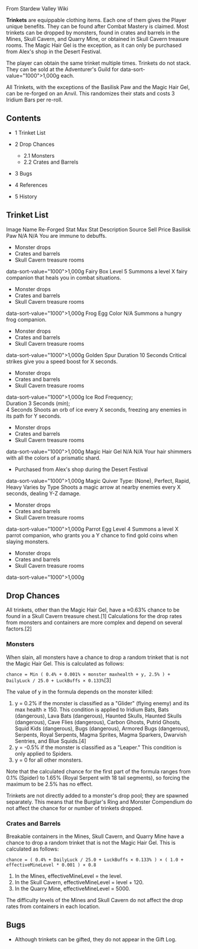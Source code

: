 From Stardew Valley Wiki

**Trinkets** are equippable clothing items. Each one of them gives the Player unique benefits. They can be found after Combat Mastery is claimed. Most trinkets can be dropped by monsters, found in crates and barrels in the Mines, Skull Cavern, and Quarry Mine, or obtained in Skull Cavern treasure rooms. The Magic Hair Gel is the exception, as it can only be purchased from Alex's shop in the Desert Festival.

The player can obtain the same trinket multiple times. Trinkets do not stack. They can be sold at the Adventurer's Guild for data-sort-value="1000"&gt;1,000g each.

All Trinkets, with the exceptions of the Basilisk Paw and the Magic Hair Gel, can be re-forged on an Anvil. This randomizes their stats and costs 3 Iridium Bars per re-roll.

## Contents

- 1 Trinket List
- 2 Drop Chances
  
  - 2.1 Monsters
  - 2.2 Crates and Barrels
- 3 Bugs
- 4 References
- 5 History

## Trinket List

Image Name Re-Forged Stat Max Stat Description Source Sell Price Basilisk Paw N/A N/A You are immune to debuffs.

- Monster drops
- Crates and barrels
- Skull Cavern treasure rooms

data-sort-value="1000"&gt;1,000g Fairy Box Level 5 Summons a level X fairy companion that heals you in combat situations.

- Monster drops
- Crates and barrels
- Skull Cavern treasure rooms

data-sort-value="1000"&gt;1,000g Frog Egg Color N/A Summons a hungry frog companion.

- Monster drops
- Crates and barrels
- Skull Cavern treasure rooms

data-sort-value="1000"&gt;1,000g Golden Spur Duration 10 Seconds Critical strikes give you a speed boost for X seconds.

- Monster drops
- Crates and barrels
- Skull Cavern treasure rooms

data-sort-value="1000"&gt;1,000g Ice Rod Frequency;  
Duration 3 Seconds (*min*);  
4 Seconds Shoots an orb of ice every X seconds, freezing any enemies in its path for Y seconds.

- Monster drops
- Crates and barrels
- Skull Cavern treasure rooms

data-sort-value="1000"&gt;1,000g Magic Hair Gel N/A N/A Your hair shimmers with all the colors of a prismatic shard.

- Purchased from Alex's shop during the Desert Festival

data-sort-value="1000"&gt;1,000g Magic Quiver Type: (None), Perfect, Rapid, Heavy Varies by Type Shoots a magic arrow at nearby enemies every X seconds, dealing Y-Z damage.

- Monster drops
- Crates and barrels
- Skull Cavern treasure rooms

data-sort-value="1000"&gt;1,000g Parrot Egg Level 4 Summons a level X parrot companion, who grants you a Y chance to find gold coins when slaying monsters.

- Monster drops
- Crates and barrels
- Skull Cavern treasure rooms

data-sort-value="1000"&gt;1,000g

## Drop Chances

All trinkets, other than the Magic Hair Gel, have a ≈0.63% chance to be found in a Skull Cavern treasure chest.\[1] Calculations for the drop rates from monsters and containers are more complex and depend on several factors.\[2]

### Monsters

When slain, all monsters have a chance to drop a random trinket that is not the Magic Hair Gel. This is calculated as follows:

`chance = Min ( 0.4% + 0.001% × monster maxhealth + y, 2.5% ) + DailyLuck / 25.0 + LuckBuffs × 0.133%`\[3]

The value of y in the formula depends on the monster killed:

1. y = 0.2% if the monster is classified as a "Glider" (flying enemy) and its max health ≥ 150. This condition is applied to Iridium Bats, Bats (dangerous), Lava Bats (dangerous), Haunted Skulls, Haunted Skulls (dangerous), Cave Flies (dangerous), Carbon Ghosts, Putrid Ghosts, Squid Kids (dangerous), Bugs (dangerous), Armored Bugs (dangerous), Serpents, Royal Serpents, Magma Sprites, Magma Sparkers, Dwarvish Sentries, and Blue Squids.\[4]
2. y = -0.5% if the monster is classified as a "Leaper." This condition is only applied to Spiders.
3. y = 0 for all other monsters.

Note that the calculated chance for the first part of the formula ranges from 0.1% (Spider) to 1.65% (Royal Serpent with 18 tail segments), so forcing the maximum to be 2.5% has no effect.

Trinkets are not directly added to a monster's drop pool; they are spawned separately. This means that the Burglar's Ring and Monster Compendium do not affect the chance for or number of trinkets dropped.

### Crates and Barrels

Breakable containers in the Mines, Skull Cavern, and Quarry Mine have a chance to drop a random trinket that is not the Magic Hair Gel. This is calculated as follows:

`chance = ( 0.4% + DailyLuck / 25.0 + LuckBuffs × 0.133% ) × ( 1.0 + effectiveMineLevel * 0.001 ) × 0.8`

1. In the Mines, effectiveMineLevel = the level.
2. In the Skull Cavern, effectiveMineLevel = level + 120.
3. In the Quarry Mine, effectiveMineLevel = 5000.

The difficulty levels of the Mines and Skull Cavern do not affect the drop rates from containers in each location.

## Bugs

- Although trinkets can be gifted, they do not appear in the Gift Log.